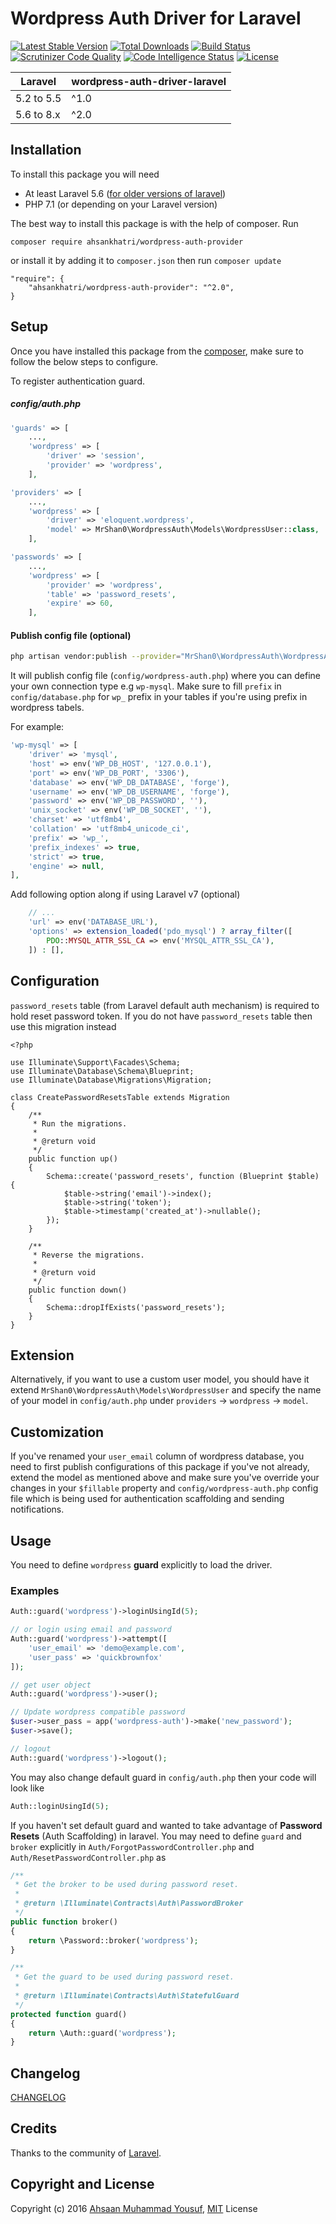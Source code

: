 # Wordpress Auth Driver for Laravel

[![Latest Stable Version](https://poser.pugx.org/ahsankhatri/wordpress-auth-provider/v/stable)](https://packagist.org/packages/ahsankhatri/wordpress-auth-provider) [![Total Downloads](https://poser.pugx.org/ahsankhatri/wordpress-auth-provider/downloads)](https://packagist.org/packages/ahsankhatri/wordpress-auth-provider) [![Build Status](https://scrutinizer-ci.com/g/ahsankhatri/wordpress-auth-driver-laravel/badges/build.png?b=master)](https://scrutinizer-ci.com/g/ahsankhatri/wordpress-auth-driver-laravel/build-status/master) [![Scrutinizer Code Quality](https://scrutinizer-ci.com/g/ahsankhatri/wordpress-auth-driver-laravel/badges/quality-score.png?b=master)](https://scrutinizer-ci.com/g/ahsankhatri/wordpress-auth-driver-laravel/?branch=master) [![Code Intelligence Status](https://scrutinizer-ci.com/g/ahsankhatri/wordpress-auth-driver-laravel/badges/code-intelligence.svg?b=master)](https://scrutinizer-ci.com/code-intelligence) [![License](https://poser.pugx.org/ahsankhatri/wordpress-auth-provider/license)](https://packagist.org/packages/ahsankhatri/wordpress-auth-provider)

| **Laravel**  |  **wordpress-auth-driver-laravel** |
|---|---|
| 5.2 to 5.5    | ^1.0  |
| 5.6 to 8.x  | ^2.0  |

## Installation

To install this package you will need
  - At least Laravel 5.6 ([for older versions of laravel](https://github.com/ahsankhatri/wordpress-auth-driver-laravel/tree/v1))
  - PHP 7.1 (or depending on your Laravel version)

The best way to install this package is with the help of composer. Run
```
composer require ahsankhatri/wordpress-auth-provider
```

or install it by adding it to `composer.json` then run `composer update`
```
"require": {
    "ahsankhatri/wordpress-auth-provider": "^2.0",
}
```

## Setup

Once you have installed this package from the [composer](https://packagist.org/packages/ahsankhatri/wordpress-auth-provider), make sure to follow the below steps to configure.

To register authentication guard.

##### config/auth.php
```php
'guards' => [
    ...,
    'wordpress' => [
        'driver' => 'session',
        'provider' => 'wordpress',
    ],
```

```php
'providers' => [
    ...,
    'wordpress' => [
        'driver' => 'eloquent.wordpress',
        'model' => MrShan0\WordpressAuth\Models\WordpressUser::class,
    ],
```

```php
'passwords' => [
    ...,
    'wordpress' => [
        'provider' => 'wordpress',
        'table' => 'password_resets',
        'expire' => 60,
    ],
```

#### Publish config file (optional)
```bash
php artisan vendor:publish --provider="MrShan0\WordpressAuth\WordpressAuthServiceProvider"
```

It will publish config file (`config/wordpress-auth.php`) where you can define your own connection type e.g `wp-mysql`. Make sure to fill `prefix` in `config/database.php` for `wp_` prefix in your tables if you're using prefix in wordpress tabels.

For example:
```php
'wp-mysql' => [
    'driver' => 'mysql',
    'host' => env('WP_DB_HOST', '127.0.0.1'),
    'port' => env('WP_DB_PORT', '3306'),
    'database' => env('WP_DB_DATABASE', 'forge'),
    'username' => env('WP_DB_USERNAME', 'forge'),
    'password' => env('WP_DB_PASSWORD', ''),
    'unix_socket' => env('WP_DB_SOCKET', ''),
    'charset' => 'utf8mb4',
    'collation' => 'utf8mb4_unicode_ci',
    'prefix' => 'wp_',
    'prefix_indexes' => true,
    'strict' => true,
    'engine' => null,
],
```

Add following option along if using Laravel v7 (optional)
```php
    // ...
    'url' => env('DATABASE_URL'),
    'options' => extension_loaded('pdo_mysql') ? array_filter([
        PDO::MYSQL_ATTR_SSL_CA => env('MYSQL_ATTR_SSL_CA'),
    ]) : [],
```

## Configuration

`password_resets` table (from Laravel default auth mechanism) is required to hold reset password token. If you do not have `password_resets` table then use this migration instead
```
<?php

use Illuminate\Support\Facades\Schema;
use Illuminate\Database\Schema\Blueprint;
use Illuminate\Database\Migrations\Migration;

class CreatePasswordResetsTable extends Migration
{
    /**
     * Run the migrations.
     *
     * @return void
     */
    public function up()
    {
        Schema::create('password_resets', function (Blueprint $table) {
            $table->string('email')->index();
            $table->string('token');
            $table->timestamp('created_at')->nullable();
        });
    }

    /**
     * Reverse the migrations.
     *
     * @return void
     */
    public function down()
    {
        Schema::dropIfExists('password_resets');
    }
}
```

## Extension
Alternatively, if you want to use a custom user model, you should have it extend `MrShan0\WordpressAuth\Models\WordpressUser` and specify the name of your model in `config/auth.php` under `providers` -> `wordpress` -> `model`.

## Customization
If you've renamed your `user_email` column of wordpress database, you need to first publish configurations of this package if you've not already, extend the model as mentioned above and make sure you've override your changes in your `$fillable` property and `config/wordpress-auth.php` config file which is being used for authentication scaffolding and sending notifications.

## Usage
You need to define `wordpress` **guard** explicitly to load the driver.
### Examples
```php
Auth::guard('wordpress')->loginUsingId(5);

// or login using email and password
Auth::guard('wordpress')->attempt([
    'user_email' => 'demo@example.com',
    'user_pass' => 'quickbrownfox'
]);

// get user object
Auth::guard('wordpress')->user();

// Update wordpress compatible password
$user->user_pass = app('wordpress-auth')->make('new_password');
$user->save();

// logout
Auth::guard('wordpress')->logout();
```

You may also change default guard in `config/auth.php` then your code will look like
```php
Auth::loginUsingId(5);
```

If you haven't set default guard and wanted to take advantage of **Password Resets** (Auth Scaffolding) in laravel. You may need to define `guard` and `broker` explicitly in `Auth/ForgotPasswordController.php` and `Auth/ResetPasswordController.php` as

```php
/**
 * Get the broker to be used during password reset.
 *
 * @return \Illuminate\Contracts\Auth\PasswordBroker
 */
public function broker()
{
    return \Password::broker('wordpress');
}

/**
 * Get the guard to be used during password reset.
 *
 * @return \Illuminate\Contracts\Auth\StatefulGuard
 */
protected function guard()
{
    return \Auth::guard('wordpress');
}
```

## Changelog

[CHANGELOG](CHANGELOG.md)

## Credits

Thanks to the community of [Laravel](https://www.laravel.com/).

## Copyright and License

Copyright (c) 2016 [Ahsaan Muhammad Yousuf](http://ahsaan.me/), [MIT](LICENSE) License
